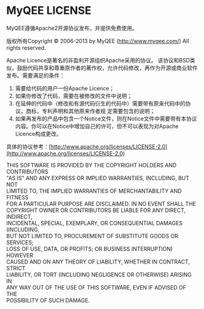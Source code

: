 # MyQEE LICENSE

MyQEE遵循Apache2开源协议发布，并提供免费使用。

版权所有Copyright &copy; 2006-2013 by MyQEE (http://www.myqee.com/) All rights reserved.

Apache Licence是著名的非盈利开源组织Apache采用的协议。
该协议和BSD类似，鼓励代码共享和尊重原作者的著作权，允许代码修改，再作为开源或商业软件发布。需要满足的条件： 

1. 需要给代码的用户一份Apache Licence；
2. 如果你修改了代码，需要在被修改的文件中说明；
3. 在延伸的代码中（修改和有源代码衍生的代码中）需要带有原来代码中的协议，商标，专利声明和其他原来作者规
定需要包含的说明；
4. 如果再发布的产品中包含一个Notice文件，则在Notice文件中需要带有本协议内容。你可以在Notice中增加自己的许可，但不可以表现为对Apache Licence构成更改。 

具体的协议参考：[http://www.apache.org/licenses/LICENSE-2.0](http://www.apache.org/licenses/LICENSE-2.0)

THIS SOFTWARE IS PROVIDED BY THE COPYRIGHT HOLDERS AND CONTRIBUTORS <br>
"AS IS" AND ANY EXPRESS OR IMPLIED WARRANTIES, INCLUDING, BUT NOT <br>
LIMITED TO, THE IMPLIED WARRANTIES OF MERCHANTABILITY AND FITNESS <br>
FOR A PARTICULAR PURPOSE ARE DISCLAIMED. IN NO EVENT SHALL THE <br>
COPYRIGHT OWNER OR CONTRIBUTORS BE LIABLE FOR ANY DIRECT, INDIRECT, <br>
INCIDENTAL, SPECIAL, EXEMPLARY, OR CONSEQUENTIAL DAMAGES (INCLUDING, <br>
BUT NOT LIMITED TO, PROCUREMENT OF SUBSTITUTE GOODS OR SERVICES; <br>
LOSS OF USE, DATA, OR PROFITS; OR BUSINESS INTERRUPTION) HOWEVER <br>
CAUSED AND ON ANY THEORY OF LIABILITY, WHETHER IN CONTRACT, STRICT <br>
LIABILITY, OR TORT (INCLUDING NEGLIGENCE OR OTHERWISE) ARISING IN <br>
ANY WAY OUT OF THE USE OF THIS SOFTWARE, EVEN IF ADVISED OF THE <br>
POSSIBILITY OF SUCH DAMAGE.